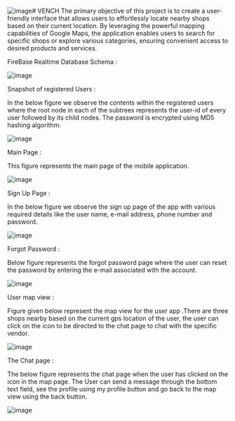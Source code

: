 ![image](https://github.com/sammmy047/VENCH/assets/76446088/2b26292a-0e03-4037-8e04-91d4c595026b)# VENCH
The primary objective of this project is to create a user-friendly interface that allows users to effortlessly locate nearby shops based on their current location. By leveraging the powerful mapping capabilities of Google Maps, the application enables users to search for specific shops or explore various categories, ensuring convenient access to desired products and services.


FireBase Realtime Database Schema :

![image](https://github.com/sammmy047/VENCH/assets/76446088/4e976882-6935-475d-bf07-6546bc94b9fe)


Snapshot of registered Users :

In the below figure we observe the contents within the registered users where the root node in each of the subtrees represents the user-id of every user followed by its child nodes. The password is encrypted using MD5 hashing algorithm.


![image](https://github.com/sammmy047/VENCH/assets/76446088/e742000c-46ca-45c1-be7a-bdb7c8171b36)


Main Page :

This figure represents the main page of the mobile application.

![image](https://github.com/sammmy047/VENCH/assets/76446088/d698c251-82c9-4c1e-a0a8-27e8240b3712)

Sign Up Page :

In the below figure we observe the sign up page of the app with various required details like the user name, e-mail address, phone number and password.

![image](https://github.com/sammmy047/VENCH/assets/76446088/adbe3349-3270-40f0-a726-5133c3f634e3)

Forgot Password :

Below figure represents the forgot password page where the user can reset the password by entering the e-mail associated with the account. 

![image](https://github.com/sammmy047/VENCH/assets/76446088/bcd75f16-4160-4d74-9d06-08554748ed21)

User map view :

Figure given below represent the map view for the user app .There are three shops nearby based on the current gps location of the user, the user can click on the icon to be directed to the chat page to chat with the specific vendor.

![image](https://github.com/sammmy047/VENCH/assets/76446088/f0afa143-5588-44ea-ab6b-0db4aff9607b)

The Chat page :

The below figure represents the chat page when the user has clicked on the icon in the map page. The
User can send a message through the bottom text field, see the profile using my profile button and go back to the map view using the back button.

![image](https://github.com/sammmy047/VENCH/assets/76446088/57acd896-a311-44f4-89b7-afb8693e49f6)

